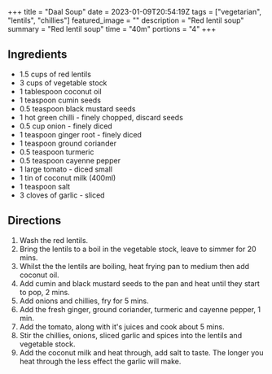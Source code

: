 +++
title = "Daal Soup"
date = 2023-01-09T20:54:19Z
tags = ["vegetarian", "lentils", "chillies"]
featured_image = ""
description = "Red lentil soup"
summary = "Red lentil soup"
time = "40m"
portions = "4"
+++

## Ingredients
- 1.5 cups of red lentils
- 3 cups of vegetable stock
- 1 tablespoon coconut oil
- 1 teaspoon cumin seeds
- 0.5 teaspoon black mustard seeds
- 1 hot green chilli - finely chopped, discard seeds
- 0.5 cup onion - finely diced
- 1 teaspoon ginger root - finely diced
- 1 teaspoon ground coriander
- 0.5 teaspoon turmeric
- 0.5 teaspoon cayenne pepper
- 1 large tomato - diced small
- 1 tin of coconut milk (400ml)
- 1 teaspoon salt
- 3 cloves of garlic - sliced

## Directions
1. Wash the red lentils.
2. Bring the lentils to a boil in the vegetable stock, leave to simmer for 20 mins.
3. Whilst the the lentils are boiling, heat frying pan to medium then add coconut oil.
4. Add cumin and black mustard seeds to the pan and heat until they start to pop, 2 mins.
5. Add onions and chillies, fry for 5 mins.
6. Add the fresh ginger, ground coriander, turmeric and cayenne pepper, 1 min.
7. Add the tomato, along with it's juices and cook about 5 mins.
8. Stir the chillies, onions, sliced garlic and spices into the lentils and vegetable stock.
9. Add the coconut milk and heat through, add salt to taste. The longer you heat through the less effect the garlic will make.
